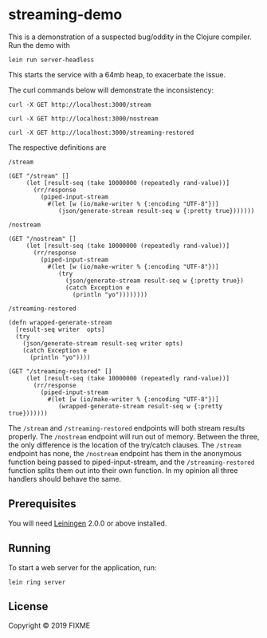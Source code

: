 # streaming-demo

This is a demonstration of a suspected bug/oddity in the Clojure compiler. Run
the demo with

    lein run server-headless

This starts the service with a 64mb heap, to exacerbate the issue.

The curl commands below will demonstrate the inconsistency:

    curl -X GET http://localhost:3000/stream

    curl -X GET http://localhost:3000/nostream

    curl -X GET http://localhost:3000/streaming-restored


The respective definitions are

`/stream`

    (GET "/stream" []
         (let [result-seq (take 10000000 (repeatedly rand-value))]
           (rr/response
             (piped-input-stream
               #(let [w (io/make-writer % {:encoding "UTF-8"})]
                  (json/generate-stream result-seq w {:pretty true}))))))

`/nostream`

    (GET "/nostream" []
         (let [result-seq (take 10000000 (repeatedly rand-value))]
           (rr/response
             (piped-input-stream
               #(let [w (io/make-writer % {:encoding "UTF-8"})]
                  (try
                    (json/generate-stream result-seq w {:pretty true})
                    (catch Exception e
                      (println "yo"))))))))

`/streaming-restored`

    (defn wrapped-generate-stream
      [result-seq writer  opts]
      (try
        (json/generate-stream result-seq writer opts)
        (catch Exception e
          (println "yo"))))

    (GET "/streaming-restored" []
         (let [result-seq (take 10000000 (repeatedly rand-value))]
           (rr/response
             (piped-input-stream
               #(let [w (io/make-writer % {:encoding "UTF-8"})]
                  (wrapped-generate-stream result-seq w {:pretty true}))))))


The `/stream` and `/streaming-restored` endpoints will both stream results
properly. The `/nostream` endpoint will run out of memory. Between the three,
the only difference is the location of the try/catch clauses. The `/stream`
endpoint has none, the `/nostream` endpoint has them in the anonymous function
being passed to piped-input-stream, and the `/streaming-restored` function
splits them out into their own function. In my opinion all three handlers
should behave the same.

## Prerequisites

You will need [Leiningen][] 2.0.0 or above installed.

[leiningen]: https://github.com/technomancy/leiningen

## Running

To start a web server for the application, run:

    lein ring server

## License

Copyright © 2019 FIXME
